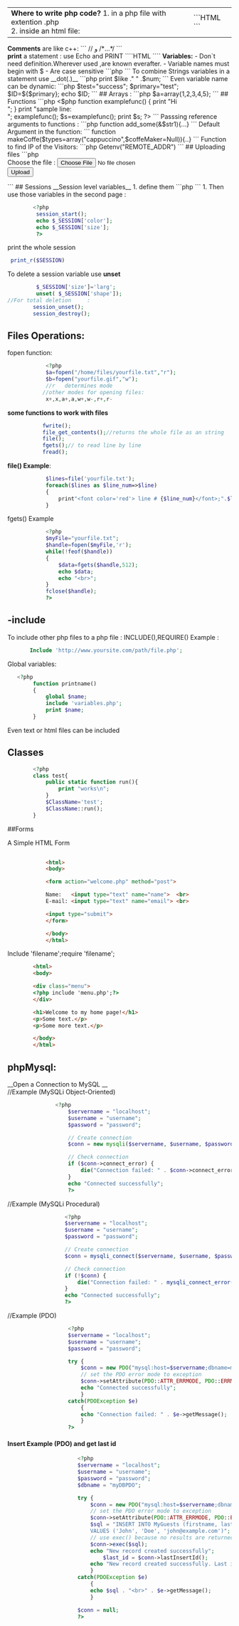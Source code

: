<table><tr>
        <td>
                <b> Where to write php code?</b>
                1. in a php file with extention .php<br>
                2. inside an html file:
        </td>
        <td>
```HTML
        <!DOCTYPE html><html><body>
        <?php
        echo "My first PHP script!";
        ?>
        </body></html> 
```  
        </td>
</tr></table>
<b> Comments</b>  are like c++: ``` // و /*...*/ ```<br>        
<b>print</b> a statement : use  Echo and PRINT
````HTML
   <?php echo "i like it" ?>
   <?php print "I like it" ?>
````
<b>Variables:</b>
 - Don`t need definition.Wherever used ,are known everafter.
 - Variable names must begin with $
 - Are case sensitive
```php
        <?php
            $like="I like it";
            print $like;
        ?>
```        
 To combine Strings  variables in a statement use __dot(.)__
```php    
        print $like ." " .$num;
```        
 Even variable name can be dynamic:
```php    
        $test="success";
        $primary="test";
        $ID=${$primary};
        echo $ID;
```        
## Arrays :
```php
        $a=array{1,2,3,4,5};
        <?php f[0]="j";f[1]="a";f[2]="r"; 
```        
## Operators:
 are like c : + -/ * ....
## If 
 Is  like c
 ```php
        if ($arr){$price=0.90;}else{..}
```
## Loops
 are like c
```php     
        <?php
            for($num=1;$num<=10;$num++)
            {
                print $num." ";
            }
            /*----------------*/
            while($num<=10)
            {
                ...
            }
            /*---------------*/
            <$php
                $a=array(1,2,3,4,5);
                foreach($a as $b)
                {
                    print $b." ";
                }
            ?>
 ```
 ## Functions 
 ```php
        <$php
            function examplefunc()
            {
                print "Hi <br>";
            }
            print "sample line:<br>";
            examplefunc();
            $s=examplefunc();
            print $s;
        ?>
```        
 Passsing reference arguments to functions :
```php          
        function add_some(&$str1){...}
```                
  Default Argument in the function:
```           
        function makeCoffe($types=array("cappuccino",$coffeMaker=Null)){..}
```        
  Function to find IP of the Visitors:
```php        
        Getenv("REMOTE_ADDR")
```                
## Uploading files
```php
        <form enctype="multipart/form-data" action="upload.php" method="post">
        Choose the file :
        <input name="uploaded" type="file" /><br />
        <input type="submit" value="Upload" />
        </form>
```  
## Sessions
__Session level variables__
1. define them
```php
        <?php
            session_start();
            $_SESSION['Color']='red';
            $_SESSION['size']='small';
            ...
        ?>
``` 
1. Then use those variables in the second page :

```php    
        <?php
         session_start();
         echo $_SESSION['color'];
         echo $_SESSION['size'];
         ?>
```         
print the whole session
```php         
 print_r($SESSION)  
```         
To delete a session variable use __unset__
```php
         $_SESSION['size']='larg';
         unset( $_SESSION['shape']);
//For total deletion     : 
        session_unset();
        session_destroy();
```                        
##    Files Operations:
fopen function:
```php
            <?php
            $a=fopen("/home/files/yourfile.txt","r");
            $b=fopen("yourfile.gif","w");
            //r   determines mode 
           //other modes for opening files:
            x+,x,a+,a,w+,w-,r+,r-
```            
 __some functions to work with files__
 ```php
            fwrite();
            file_get_contents();//returns the whole file as an string
            file();
            fgets();// to read line by line
            fread();
```            
__file() Example__:
```php
            $lines=file('yourfile.txt');
            foreach($lines as $line_num=>$line)
            {
                print"<font color='red'> line # {$line_num}</font>;".$line."<br/>\n";
            }
```            
  fgets() Example
```php
            <?php
            $myFile="yourfile.txt";
            $handle=fopen($myFile,'r');
            while(!feof($handle))
            {
                $data=fgets($handle,512);
                echo $data;
                echo "<br>";
            }
            fclose($handle);
            ?>
````            
##    -include
 To include other php files to a php file :
        INCLUDE(),REQUIRE()
 Example :        
 ```php
        Include 'http://www.yoursite.com/path/file.php';
```        
Global variables:
```php   
   <?php
        function printname()
        {
            global $name;
            include 'variables.php';
            print $name;
        }
```        
 Even text or html files can be included 
 
##   Classes
```php
        <?php
        class test{
            public static function run(){
                print "works\n";
            }
            $ClassName='test';
            $ClassName::run();
        }
```
##Forms


  A Simple HTML Form
```HTML
      
            <html>
            <body>

            <form action="welcome.php" method="post">

            Name:   <input type="text" name="name">  <br>
            E-mail: <input type="text" name="email"> <br>

            <input type="submit">
            </form>

            </body>
            </html>
```            
  Include 'filename';require 'filename';
```HTML
        <html>
        <body>

        <div class="menu">
        <?php include 'menu.php';?>
        </div>

        <h1>Welcome to my home page!</h1>
        <p>Some text.</p>
        <p>Some more text.</p>

        </body>
        </html>
```

## phpMysql:
 __Open a Connection to MySQL __<br>
  //Example (MySQLi Object-Oriented)
 ```php 
                <?php
                    $servername = "localhost";
                    $username = "username";
                    $password = "password";

                    // Create connection
                    $conn = new mysqli($servername, $username, $password);

                    // Check connection
                    if ($conn->connect_error) {
                        die("Connection failed: " . $conn->connect_error);
                    }
                    echo "Connected successfully";
                    ?> 
```                    
 //Example (MySQLi Procedural)
  ```php 
                    <?php
                    $servername = "localhost";
                    $username = "username";
                    $password = "password";

                    // Create connection
                    $conn = mysqli_connect($servername, $username, $password);

                    // Check connection
                    if (!$conn) {
                        die("Connection failed: " . mysqli_connect_error());
                    }
                    echo "Connected successfully";
                    ?> 
```                    
//Example (PDO)
 ```php 
                    <?php
                    $servername = "localhost";
                    $username = "username";
                    $password = "password";

                    try {
                        $conn = new PDO("mysql:host=$servername;dbname=myDB", $username, $password);
                        // set the PDO error mode to exception
                        $conn->setAttribute(PDO::ATTR_ERRMODE, PDO::ERRMODE_EXCEPTION);
                        echo "Connected successfully";
                        }
                    catch(PDOException $e)
                        {
                        echo "Connection failed: " . $e->getMessage();
                        }
                    ?> 
```
 ####  __Insert__       Example (PDO) and get last id
  ```php
                        <?php
                        $servername = "localhost";
                        $username = "username";
                        $password = "password";
                        $dbname = "myDBPDO";

                        try {
                            $conn = new PDO("mysql:host=$servername;dbname=$dbname", $username, $password);
                            // set the PDO error mode to exception
                            $conn->setAttribute(PDO::ATTR_ERRMODE, PDO::ERRMODE_EXCEPTION);
                            $sql = "INSERT INTO MyGuests (firstname, lastname, email)
                            VALUES ('John', 'Doe', 'john@example.com')";
                            // use exec() because no results are returned
                            $conn->exec($sql);
                            echo "New record created successfully";
                                $last_id = $conn->lastInsertId();
                            echo "New record created successfully. Last inserted ID is: " . $last_id;
                            }
                        catch(PDOException $e)
                            {
                            echo $sql . "<br>" . $e->getMessage();
                            }

                        $conn = null;
                        ?> 
```


